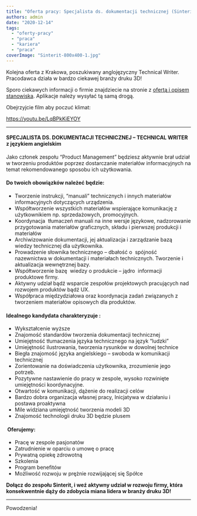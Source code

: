 ```yaml
---
title: "Oferta pracy: Specjalista ds. dokumentacji technicznej (Sinterit) – Kraków"
authors: admin
date: "2020-12-14"
tags:
  - "oferty-pracy"
  - "praca"
  - "kariera"
  - "praca"
coverImage: "Sinterit-800x400-1.jpg"
---
```


Kolejna oferta z Krakowa, poszukiwany anglojęzyczny Technical Writer. Pracodawca
działa w bardzo ciekawej branży druku 3D!

<!--truncate-->

Sporo ciekawych informacji o firmie znajdziecie na stronie z
[ofertą i opisem stanowiska](https://www.sinterit.com/career/#1559132967732-398aa2cb-6767).
Aplikacje należy wysyłać tą samą drogą.

Obejrzyjcie film aby poczuć klimat:

https://youtu.be/LqBPkKiEYOY

---

#### **SPECJALISTA DS. DOKUMENTACJI TECHNICZNEJ – TECHNICAL WRITER z językiem angielskim**

Jako członek zespołu “Product Management” będziesz aktywnie brał udział w
tworzeniu produktów poprzez dostarczanie materiałów informacyjnych na temat
rekomendowanego sposobu ich użytkowania.

#### **Do twoich obowiązków należeć będzie:**

- Tworzenie instrukcji, “manuali” technicznych i innych materiałów
  informacyjnych dotyczących urządzenia.
- Współtworzenie wszystkich materiałów wspierające komunikację z użytkownikiem
  np. sprzedażowych, promocyjnych.
- Koordynacja  tłumaczeń manuali na inne wersje językowe, nadzorowanie
  przygotowania materiałów graficznych, składu i pierwszej produkcji i
  materiałów
- Archiwizowanie dokumentacji, jej aktualizacja i zarządzanie bazą wiedzy
  technicznej dla użytkownika.
- Prowadzenie słownika technicznego – dbałość o  spójność  nazewnictwa w
  dokumentacji i materiałach technicznych. Tworzenie i aktualizacja wewnętrznej
  bazy.
- Współtworzenie bazę  wiedzy o produkcie – jądro  informacji produktowe firmy.
- Aktywny udział bądź wsparcie zespołów projektowych pracujących nad rozwojem
  produktów bądź UX.
- Współpraca międzydziałowa oraz koordynacja zadań związanych z tworzeniem
  materiałów opisowych dla produktów.

#### **Idealnego kandydata charakteryzuje :**

- Wykształcenie wyższe
- Znajomość standardów tworzenia dokumentacji technicznej
- Umiejętność tłumaczenia języka technicznego na język “ludzki”
- Umiejętność ilustrowania, tworzenia rysunków w dowolnej technice
- Biegła znajomość języka angielskiego – swoboda w komunikacji technicznej
- Zorientowanie na doświadczenia użytkownika, zrozumienie jego potrzeb.
- Pozytywne nastawienie do pracy w zespole, wysoko rozwinięte umiejętności
  koordynacyjne.
- Otwartość w komunikacji, dążenie do realizacji celów
- Bardzo dobra organizacja własnej pracy, Inicjatywa w działaniu i postawa
  proaktywna
- Mile widziana umiejętność tworzenia modeli 3D
- Znajomość technologii druku 3D będzie plusem

####  **Oferujemy**:

- Pracę w zespole pasjonatów
- Zatrudnienie w oparciu o umowę o pracę
- Prywatną opiekę zdrowotną
- Szkolenia
- Program benefitów
- Możliwość rozwoju w prężnie rozwijającej się Spółce

**Dołącz do zespołu Sinterit, i weź aktywny udział w rozwoju firmy, która
konsekwentnie dąży do zdobycia miana lidera w branży druku 3D!**

---

Powodzenia!

